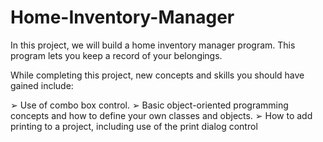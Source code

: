 # Home-Inventory-Manager

In this project, we will build a home inventory manager program. This program lets you keep a record of your belongings.

While completing this project, new concepts and skills you should have gained include:

➢ Use of combo box control.
➢ Basic object-oriented programming concepts and how to define your own classes and objects.
➢ How to add printing to a project, including use of the print dialog control
